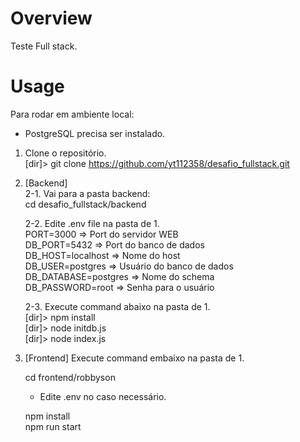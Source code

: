 # Overview

Teste Full stack.

# Usage
Para rodar em ambiente local:

* PostgreSQL precisa ser instalado.

1. Clone o repositório.<br/>
	[dir]> git clone https://github.com/yt112358/desafio_fullstack.git<br/>
	
2. [Backend]<br/>
	2-1. Vai para a pasta backend: <br/>
  		cd desafio_fullstack/backend
  
	2-2. Edite .env file na pasta de 1.<br/>
		PORT=3000             => Port do servidor WEB<br/>
		DB_PORT=5432          => Port do banco de dados<br/>
		DB_HOST=localhost     => Nome do host<br/>
		DB_USER=postgres      => Usuário do banco de dados<br/>
		DB_DATABASE=postgres  => Nome do schema<br/>
		DB_PASSWORD=root      => Senha para o usuário<br/>
  
	2-3. Execute command abaixo na pasta de 1.<br/>
		[dir]> npm install<br/>
		[dir]> node initdb.js<br/>
		[dir]> node index.js<br/>
  
<p/>

3. [Frontend]
	Execute command embaixo na pasta de 1.

  	cd frontend/robbyson<br/>
	* Edite .env no caso necessário.<br/>
	
  	npm install<br/>
  	npm run start
